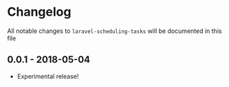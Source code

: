 # Changelog

All notable changes to `laravel-scheduling-tasks` will be documented in this file

## 0.0.1 - 2018-05-04

- Experimental release!
